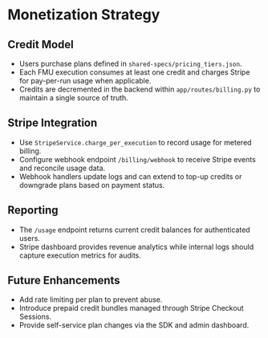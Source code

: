 # Monetization Strategy

## Credit Model
- Users purchase plans defined in `shared-specs/pricing_tiers.json`.
- Each FMU execution consumes at least one credit and charges Stripe for pay-per-run usage when applicable.
- Credits are decremented in the backend within `app/routes/billing.py` to maintain a single source of truth.

## Stripe Integration
- Use `StripeService.charge_per_execution` to record usage for metered billing.
- Configure webhook endpoint `/billing/webhook` to receive Stripe events and reconcile usage data.
- Webhook handlers update logs and can extend to top-up credits or downgrade plans based on payment status.

## Reporting
- The `/usage` endpoint returns current credit balances for authenticated users.
- Stripe dashboard provides revenue analytics while internal logs should capture execution metrics for audits.

## Future Enhancements
- Add rate limiting per plan to prevent abuse.
- Introduce prepaid credit bundles managed through Stripe Checkout Sessions.
- Provide self-service plan changes via the SDK and admin dashboard.
